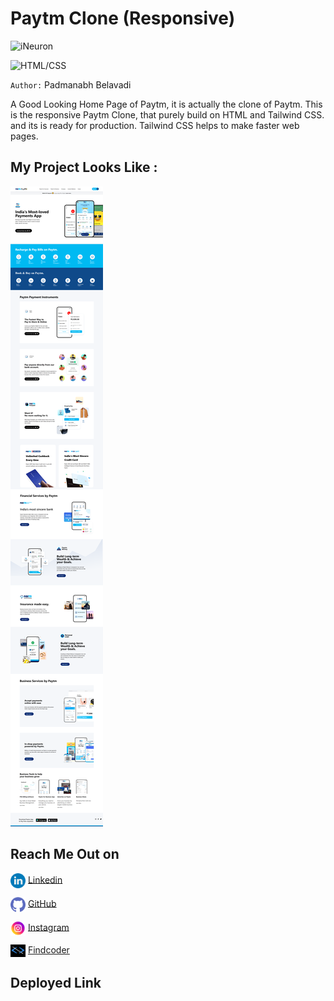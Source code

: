 # Paytm Clone (Responsive)

![iNeuron](https://img.shields.io/badge/Hitesh%20Choudhary-iNeuron-green)

![HTML/CSS](https://img.shields.io/badge/HTML-CSS-blue)

`Author:` Padmanabh Belavadi

A Good Looking Home Page of Paytm, it is actually the clone of Paytm. This is the responsive Paytm Clone, that purely build on HTML and Tailwind CSS. and its is ready for production. Tailwind CSS helps to make faster web pages.

## My Project Looks Like :

![](./screent-shot/screencapture-16.png)

## Reach Me Out on

<img align="center"  width="24px" src="./assets/readme_assets/linkedin.png" /> [Linkedin](https://www.linkedin.com/in/padmanabh-belavadi)


<img align="center"  width="24px" src="./assets/readme_assets/github.png" /> [GitHub](https://github.com/padmanabh-b)



<img align="center" width="24px" src="./assets/readme_assets/instagram.png" /> [Instagram](https://www.instagram.com/legend_padmanabh/)

<img align="center"  width="24px" src="./assets/readme_assets/findcoder.png" /> [Findcoder](https://www.findcoder.io/u/padmanabh_b)




## Deployed Link
